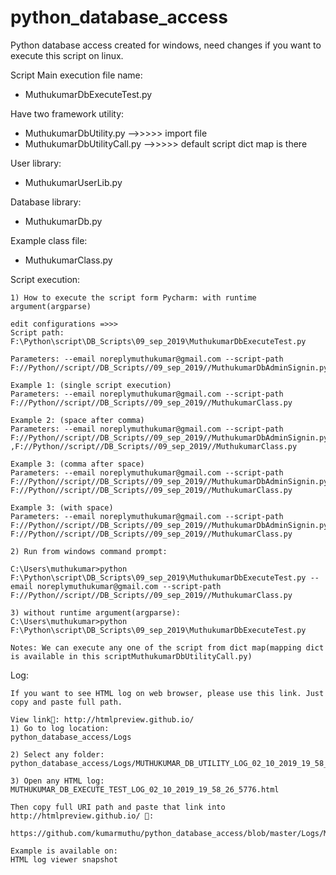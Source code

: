 ﻿# python_database_access
Python database access created for windows, need changes if you want to execute this script on linux.

Script Main execution file name:
* MuthukumarDbExecuteTest.py

Have two framework utility:
* MuthukumarDbUtility.py      -->>>>> import file
* MuthukumarDbUtilityCall.py  -->>>>> default script dict map is there

User library:
* MuthukumarUserLib.py

Database library:
* MuthukumarDb.py

Example class file:
* MuthukumarClass.py

Script execution:

	1) How to execute the script form Pycharm: with runtime argument(argparse)
	
	edit configurations =>>>
	Script path: F:\Python\script\DB_Scripts\09_sep_2019\MuthukumarDbExecuteTest.py

	Parameters: --email noreplymuthukumar@gmail.com --script-path F://Python//script//DB_Scripts//09_sep_2019//MuthukumarDbAdminSignin.py,F://Python//script//DB_Scripts//09_sep_2019//MuthukumarClass.py

	Example 1: (single script execution)
	Parameters: --email noreplymuthukumar@gmail.com --script-path F://Python//script//DB_Scripts//09_sep_2019//MuthukumarClass.py

	Example 2: (space after comma)
	Parameters: --email noreplymuthukumar@gmail.com --script-path F://Python//script//DB_Scripts//09_sep_2019//MuthukumarDbAdminSignin.py ,F://Python//script//DB_Scripts//09_sep_2019//MuthukumarClass.py

	Example 3: (comma after space)
	Parameters: --email noreplymuthukumar@gmail.com --script-path F://Python//script//DB_Scripts//09_sep_2019//MuthukumarDbAdminSignin.py, F://Python//script//DB_Scripts//09_sep_2019//MuthukumarClass.py

	Example 3: (with space)
	Parameters: --email noreplymuthukumar@gmail.com --script-path F://Python//script//DB_Scripts//09_sep_2019//MuthukumarDbAdminSignin.py F://Python//script//DB_Scripts//09_sep_2019//MuthukumarClass.py

	2) Run from windows command prompt:

 	C:\Users\muthukumar>python F:\Python\script\DB_Scripts\09_sep_2019\MuthukumarDbExecuteTest.py --email noreplymuthukumar@gmail.com --script-path F://Python//script//DB_Scripts//09_sep_2019//MuthukumarClass.py

	3) without runtime argument(argparse):
	C:\Users\muthukumar>python F:\Python\script\DB_Scripts\09_sep_2019\MuthukumarDbExecuteTest.py

	Notes: We can execute any one of the script from dict map(mapping dict is available in this scriptMuthukumarDbUtilityCall.py)

Log:

	If you want to see HTML log on web browser, please use this link. Just copy and paste full path. 

	View link🔗: http://htmlpreview.github.io/
	1) Go to log location:
	python_database_access/Logs

	2) Select any folder:
	python_database_access/Logs/MUTHUKUMAR_DB_UTILITY_LOG_02_10_2019_19_58_26_5776/

	3) Open any HTML log:
	MUTHUKUMAR_DB_EXECUTE_TEST_LOG_02_10_2019_19_58_26_5776.html

	Then copy full URI path and paste that link into http://htmlpreview.github.io/ 🔗:

	https://github.com/kumarmuthu/python_database_access/blob/master/Logs/MUTHUKUMAR_DB_UTILITY_LOG_02_10_2019_19_58_26_5776/MUTHUKUMAR_DB_EXECUTE_TEST_LOG_02_10_2019_19_58_26_5776.html

	Example is available on: 
	HTML log viewer snapshot